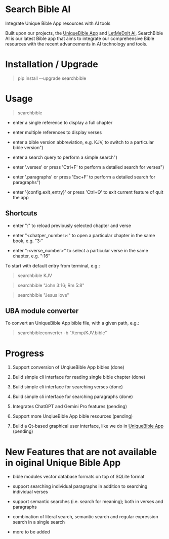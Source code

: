 # Search Bible AI

Integrate Unique Bible App resources with AI tools

Built upon our projects, the [UniqueBible App](https://github.com/eliranwong/UniqueBible) and [LetMeDoIt AI](https://github.com/eliranwong/letmedoit), SearchBible AI is our latest Bible app that aims to integrate our comprehensive Bible resources with the recent advancements in AI technology and tools.

# Installation / Upgrade

> pip install --upgrade searchbible

# Usage

> searchbible

* enter a single reference to display a full chapter

* enter multiple references to display verses

* enter a bible version abbreviation, e.g. KJV, to switch to a particular bible version")

* enter a search query to perform a simple search")

* enter '.verses' or press 'Ctrl+F' to perform a detailed search for verses")

* enter '.paragraphs' or press 'Esc+F' to perform a detailed search for paragraphs")

* enter '{config.exit_entry}' or press 'Ctrl+Q' to exit current feature of quit the app

## Shortcuts

* enter ":" to reload previously selected chapter and verse

* enter "\<chatper_number\>:" to open a particular chapter in the same book, e.g. "3:"

* enter ":\<verse_number\>" to select a particular verse in the same chapter, e.g. ":16"

To start with default entry from terminal, e.g.:

> searchbible KJV

> searchbible "John 3:16; Rm 5:8"

> searchbible "Jesus love"

## UBA module converter

To convert an UniqueBible App bible file, with a given path, e.g.:

> searchbibleconverter -b "/temp/KJV.bible"

# Progress

1. Support conversion of UnqiueBible App bibles (done)

2. Build simple cli interface for reading single bible chapter (done)

3. Build simple cli interface for searching verses (done)

4. Build simple cli interface for searching paragraphs (done)

5. Integrates ChatGPT and Gemini Pro features (pending)

6. Support more UnqiueBible App bible resources (pending)

7. Build a Qt-based graphical user interface, like we do in [UniqueBible App](https://github.com/eliranwong/UniqueBible) (pending)

# New Features that are not available in oiginal Unique Bible App

* bible modules vector database formats on top of SQLite format

* support searching individual paragraphs in addition to searching individual verses

* support semantic searches (i.e. search for meaning); both in verses and paragraphs

* combination of literal search, semantic search and regular expression search in a single search

* more to be added

